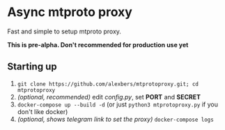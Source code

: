 # Async mtproto proxy #

Fast and simple to setup mtproto proxy.

**This is pre-alpha. Don't recommended for production use yet**

## Starting up ##
    
1. `git clone https://github.com/alexbers/mtprotoproxy.git; cd mtprotoproxy`
2. *(optional, recommended)* edit *config.py*, set **PORT** and **SECRET**
3. `docker-compose up --build -d` (or just `python3 mtprotoproxy.py` if you don't like docker)
4. *(optional, shows telegram link to set the proxy)* `docker-compose logs`

